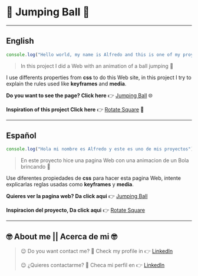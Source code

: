 # :radio_button: Jumping Ball :radio_button: #

---
## English
```javascript
console.log("Hello world, my name is Alfredo and this is one of my proyects");

```

> In this project I did a Web with an animation of a ball jumping :radio_button:

I use differents properties from **css** to do this Web site, in this project I try to explain the rules used like **keyframes** and **media**.

**Do you want to see the page? Click here** :point_right: [Jumping Ball](https://alfredorodriguezorenday.github.io/JumpingBall/ "Jumping Ball") :globe_with_meridians:

**Inspiration of this project Click here** :point_right: [Rotate Square](https://github.com/AlfredoRodriguezOrenday/Square_Rotation "Square Rotation") :link:

---

## Español
``` javascript
console.log("Hola mi nombre es Alfredo y este es uno de mis proyectos");

```

>En este proyecto hice una pagina Web con una animacion de un Bola brincando :radio_button:

Use diferentes propiedades de **css** para hacer esta pagina Web, intente explicarlas reglas usadas como **keyframes** y **media**. 

**Quieres ver la pagina web? Da click aqui** :point_right: [Jumping Ball](https://alfredorodriguezorenday.github.io/JumpingBall/ "Jumping Ball")

**Inspiracion del proyecto, Da click aqui** :point_right: [Rotate Square](https://github.com/AlfredoRodriguezOrenday/Square_Rotation "Square Rotation")

---

## :nerd_face: **About me** || **Acerca de mi** :nerd_face:

> :wink: Do you want contact me? :eyes: Check my profile in :point_right: [LinkedIn](https://www.linkedin.com/in/alfredo-rodríguez-orenday-73a14a215/ "Alfredo Rdz O")  
>
> :wink: ¿Quieres contactarme? :eyes: Checa mi perfil en :point_right: [LinkedIn](https://www.linkedin.com/in/alfredo-rodríguez-orenday-73a14a215/ "Alfredo Rdz O") 
